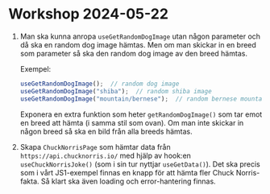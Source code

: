 # Workshop 2024-05-22

1. Man ska kunna anropa `useGetRandomDogImage` utan någon parameter och då ska en random dog image hämtas. Men om man skickar in en breed som parameter så ska den random dog image av den breed hämtas.

    Exempel:

    ```ts
    useGetRandomDogImage();  // random dog image
    useGetRandomDogImage("shiba");  // random shiba image
    useGetRandomDogImage("mountain/bernese");  // random bernese mountain dog image
    ```

    Exponera en extra funktion som heter `getRandomDogImage()` som tar emot en breed att hämta (i samma stil som ovan). Om man inte skickar in någon breed så ska en bild från alla breeds hämtas.

2. Skapa `ChuckNorrisPage` som hämtar data från `https://api.chucknorris.io/` med hjälp av hook:en `useChuckNorrisJoke()` (som i sin tur nyttjar `useGetData()`). Det ska precis som i vårt JS1-exempel finnas en knapp för att hämta fler Chuck Norris-fakta. Så klart ska även loading och error-hantering finnas.
